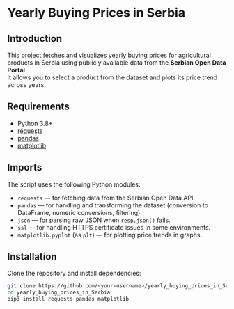# Yearly Buying Prices in Serbia

## Introduction
This project fetches and visualizes yearly buying prices for agricultural products in Serbia using publicly available data from the **Serbian Open Data Portal**.  
It allows you to select a product from the dataset and plots its price trend across years.

## Requirements
- Python 3.8+
- [requests](https://pypi.org/project/requests/)
- [pandas](https://pypi.org/project/pandas/)
- [matplotlib](https://pypi.org/project/matplotlib/)

## Imports
The script uses the following Python modules:

- `requests` — for fetching data from the Serbian Open Data API.
- `pandas` — for handling and transforming the dataset (conversion to DataFrame, numeric conversions, filtering).
- `json` — for parsing raw JSON when `resp.json()` fails.
- `ssl` — for handling HTTPS certificate issues in some environments.
- `matplotlib.pyplot` (as `plt`) — for plotting price trends in graphs.

## Installation
Clone the repository and install dependencies:

```bash
git clone https://github.com/<your-username>/yearly_buying_prices_in_Serbia.git
cd yearly_buying_prices_in_Serbia
pip3 install requests pandas matplotlib